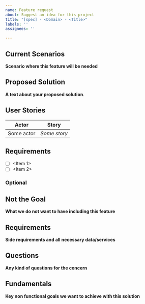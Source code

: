 ```yaml
---
name: Feature request
about: Suggest an idea for this project
title: "[spec] - <Domain> - <Title>"
labels: ''
assignees: ''

---
```


## Current Scenarios
**Scenario where this feature will be needed**

## Proposed Solution
**A text about your proposed solution**.

## User Stories
| Actor | Story |
|-------|-------|
|  Some actor | *Some story* |

## Requirements
- [ ] <Item 1>
- [ ] <Item 2>

### Optional

## Not the Goal
**What we do not want to have including this feature**

## Requirements
**Side requirements and all necessary data/services**

## Questions
**Any kind of questions for the concern**

## Fundamentals
**Key non functional goals we want to achieve with this solution**
